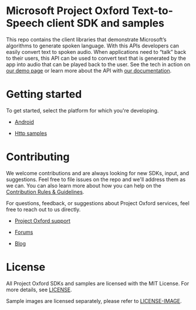 Microsoft Project Oxford Text-to-Speech client SDK and samples
==================================================

This repo contains the client libraries that demonstrate Microsoft’s algorithms
to generate spoken language. With this APIs developers can easily convert text
to spoken audio. When applications need to “talk” back to their users, this API
can be used to convert text that is generated by the app into audio that can be
played back to the user. See the tech in action on [our demo
page](<https://www.projectoxford.ai/demo/speech>) or learn more about the API
with [our documentation](<https://www.projectoxford.ai/doc/speech/overview>).

Getting started
===============

To get started, select the platform for which you're developing.

-   [Android](</Speech/TextToSpeech/Android/>)

-   [Http samples](</Speech/TextToSpeech/Samples-Http/>)

Contributing
============
We welcome contributions and are always looking for new SDKs, input, and
suggestions. Feel free to file issues on the repo and we'll address them as we can. You can also learn more about how you can help on the [Contribution
Rules & Guidelines](</CONTRIBUTING.md>).

For questions, feedback, or suggestions about Project Oxford services, feel free to reach out to us directly.

-   [Project Oxford support](<mailto:oxfordSup@microsoft.com?subject=Project%20Oxford%20Support>)

-   [Forums](<https://social.msdn.microsoft.com/forums/azure/en-US/home?forum=mlapi>)

-   [Blog](<https://blogs.technet.com/b/machinelearning/archive/tags/project+oxford/default.aspx>)

License
=======

All Project Oxford SDKs and samples are licensed with the MIT License. For more details, see
[LICENSE](</LICENSE.md>).

Sample images are licensed separately, please refer to [LICENSE-IMAGE](</LICENSE-IMAGE.md>).
